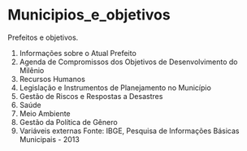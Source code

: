# Municipios_e_objetivos
Prefeitos e objetivos.
1. Informações sobre o Atual Prefeito
2. Agenda de Compromissos dos Objetivos de Desenvolvimento do Milênio
3. Recursos Humanos
4. Legislação e Instrumentos de Planejamento no Município
5. Gestão de Riscos e Respostas a Desastres
6. Saúde
7. Meio Ambiente
8. Gestão da Política de Gênero
9. Variáveis externas
Fonte: IBGE, Pesquisa de Informações Básicas Municipais - 2013
